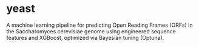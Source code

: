 # yeast
A machine learning pipeline for predicting Open Reading Frames (ORFs) in the Saccharomyces cerevisiae genome using engineered sequence features and XGBoost, optimized via Bayesian tuning (Optuna).
